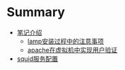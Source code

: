 # Summary

* [笔记介绍](README.md)
  * [lamp安装过程中的注意事项](lamp安装过程中的注意事项.md)
  * [apache在虚拟机中实现用户验证](apache在虚拟机中实现用户验证.MD)
* [squid服务配置](squidfu-wu-pei-zhi.md)

